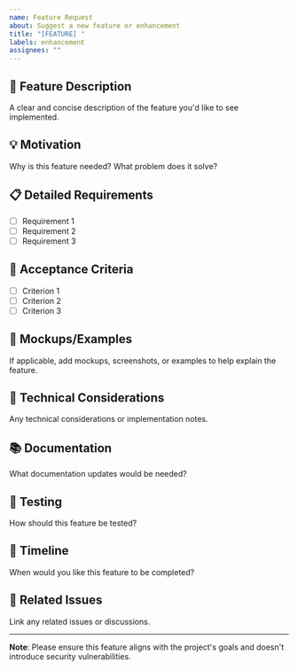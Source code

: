 ```yaml
---
name: Feature Request
about: Suggest a new feature or enhancement
title: "[FEATURE] "
labels: enhancement
assignees: ""
---
```


## 🚀 Feature Description

A clear and concise description of the feature you'd like to see implemented.

## 💡 Motivation

Why is this feature needed? What problem does it solve?

## 📋 Detailed Requirements

- [ ] Requirement 1
- [ ] Requirement 2
- [ ] Requirement 3

## 🎯 Acceptance Criteria

- [ ] Criterion 1
- [ ] Criterion 2
- [ ] Criterion 3

## 🎨 Mockups/Examples

If applicable, add mockups, screenshots, or examples to help explain the feature.

## 🔧 Technical Considerations

Any technical considerations or implementation notes.

## 📚 Documentation

What documentation updates would be needed?

## 🧪 Testing

How should this feature be tested?

## 📅 Timeline

When would you like this feature to be completed?

## 🔗 Related Issues

Link any related issues or discussions.

---

**Note**: Please ensure this feature aligns with the project's goals and doesn't introduce security vulnerabilities.
